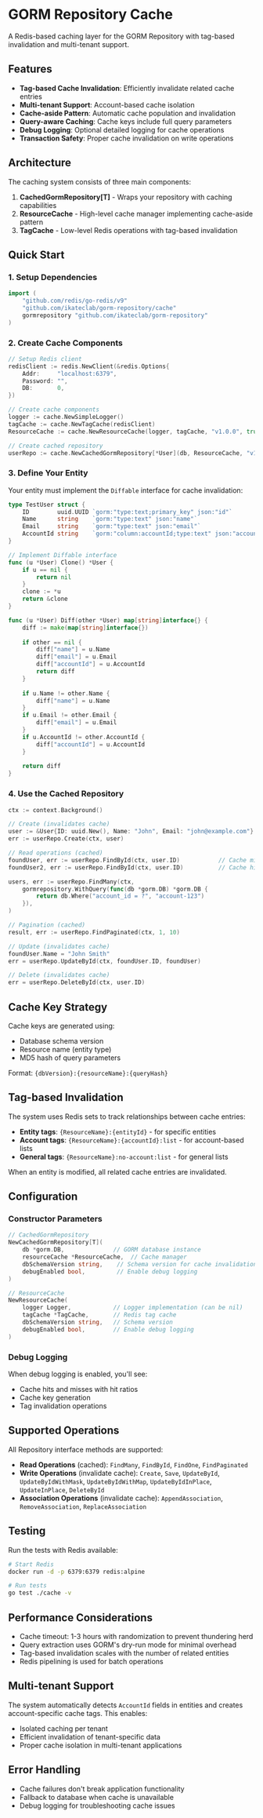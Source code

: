 # GORM Repository Cache

A Redis-based caching layer for the GORM Repository with tag-based invalidation and multi-tenant support.

## Features

- **Tag-based Cache Invalidation**: Efficiently invalidate related cache entries
- **Multi-tenant Support**: Account-based cache isolation
- **Cache-aside Pattern**: Automatic cache population and invalidation
- **Query-aware Caching**: Cache keys include full query parameters
- **Debug Logging**: Optional detailed logging for cache operations
- **Transaction Safety**: Proper cache invalidation on write operations

## Architecture

The caching system consists of three main components:

1. **CachedGormRepository[T]** - Wraps your repository with caching capabilities
2. **ResourceCache** - High-level cache manager implementing cache-aside pattern
3. **TagCache** - Low-level Redis operations with tag-based invalidation

## Quick Start

### 1. Setup Dependencies

```go
import (
    "github.com/redis/go-redis/v9"
    "github.com/ikateclab/gorm-repository/cache"
    gormrepository "github.com/ikateclab/gorm-repository"
)
```

### 2. Create Cache Components

```go
// Setup Redis client
redisClient := redis.NewClient(&redis.Options{
    Addr:     "localhost:6379",
    Password: "",
    DB:       0,
})

// Create cache components
logger := cache.NewSimpleLogger()
tagCache := cache.NewTagCache(redisClient)
ResourceCache := cache.NewResourceCache(logger, tagCache, "v1.0.0", true) // debug enabled

// Create cached repository
userRepo := cache.NewCachedGormRepository[*User](db, ResourceCache, "v1.0.0", true)
```

### 3. Define Your Entity

Your entity must implement the `Diffable` interface for cache invalidation:

```go
type TestUser struct {
	ID        uuid.UUID `gorm:"type:text;primary_key" json:"id"`
	Name      string    `gorm:"type:text" json:"name"`
	Email     string    `gorm:"type:text" json:"email"`
	AccountId string    `gorm:"column:accountId;type:text" json:"accountId"`
}

// Implement Diffable interface
func (u *User) Clone() *User {
    if u == nil {
        return nil
    }
    clone := *u
    return &clone
}

func (u *User) Diff(other *User) map[string]interface{} {
    diff := make(map[string]interface{})
    
    if other == nil {
        diff["name"] = u.Name
        diff["email"] = u.Email
        diff["accountId"] = u.AccountId
        return diff
    }
    
    if u.Name != other.Name {
        diff["name"] = u.Name
    }
    if u.Email != other.Email {
        diff["email"] = u.Email
    }
    if u.AccountId != other.AccountId {
        diff["accountId"] = u.AccountId
    }
    
    return diff
}
```

### 4. Use the Cached Repository

```go
ctx := context.Background()

// Create (invalidates cache)
user := &User{ID: uuid.New(), Name: "John", Email: "john@example.com"}
err := userRepo.Create(ctx, user)

// Read operations (cached)
foundUser, err := userRepo.FindById(ctx, user.ID)           // Cache miss, stores in cache
foundUser2, err := userRepo.FindById(ctx, user.ID)          // Cache hit

users, err := userRepo.FindMany(ctx, 
    gormrepository.WithQuery(func(db *gorm.DB) *gorm.DB {
        return db.Where("account_id = ?", "account-123")
    }),
)

// Pagination (cached)
result, err := userRepo.FindPaginated(ctx, 1, 10)

// Update (invalidates cache)
foundUser.Name = "John Smith"
err = userRepo.UpdateById(ctx, foundUser.ID, foundUser)

// Delete (invalidates cache)
err = userRepo.DeleteById(ctx, user.ID)
```

## Cache Key Strategy

Cache keys are generated using:
- Database schema version
- Resource name (entity type)
- MD5 hash of query parameters

Format: `{dbVersion}:{resourceName}:{queryHash}`

## Tag-based Invalidation

The system uses Redis sets to track relationships between cache entries:

- **Entity tags**: `{ResourceName}:{entityId}` - for specific entities
- **Account tags**: `{ResourceName}:{accountId}:list` - for account-based lists
- **General tags**: `{ResourceName}:no-account:list` - for general lists

When an entity is modified, all related cache entries are invalidated.

## Configuration

### Constructor Parameters

```go
// CachedGormRepository
NewCachedGormRepository[T](
    db *gorm.DB,              // GORM database instance
    resourceCache *ResourceCache,  // Cache manager
    dbSchemaVersion string,    // Schema version for cache invalidation
    debugEnabled bool,         // Enable debug logging
)

// ResourceCache
NewResourceCache(
    logger Logger,            // Logger implementation (can be nil)
    tagCache *TagCache,       // Redis tag cache
    dbSchemaVersion string,   // Schema version
    debugEnabled bool,        // Enable debug logging
)
```

### Debug Logging

When debug logging is enabled, you'll see:
- Cache hits and misses with hit ratios
- Cache key generation
- Tag invalidation operations

## Supported Operations

All Repository interface methods are supported:

- **Read Operations** (cached): `FindMany`, `FindById`, `FindOne`, `FindPaginated`
- **Write Operations** (invalidate cache): `Create`, `Save`, `UpdateById`, `UpdateByIdWithMask`, `UpdateByIdWithMap`, `UpdateByIdInPlace`, `UpdateInPlace`, `DeleteById`
- **Association Operations** (invalidate cache): `AppendAssociation`, `RemoveAssociation`, `ReplaceAssociation`

## Testing

Run the tests with Redis available:

```bash
# Start Redis
docker run -d -p 6379:6379 redis:alpine

# Run tests
go test ./cache -v
```

## Performance Considerations

- Cache timeout: 1-3 hours with randomization to prevent thundering herd
- Query extraction uses GORM's dry-run mode for minimal overhead
- Tag-based invalidation scales with the number of related entities
- Redis pipelining is used for batch operations

## Multi-tenant Support

The system automatically detects `AccountId` fields in entities and creates account-specific cache tags. This enables:

- Isolated caching per tenant
- Efficient invalidation of tenant-specific data
- Proper cache isolation in multi-tenant applications

## Error Handling

- Cache failures don't break application functionality
- Fallback to database when cache is unavailable
- Debug logging for troubleshooting cache issues
